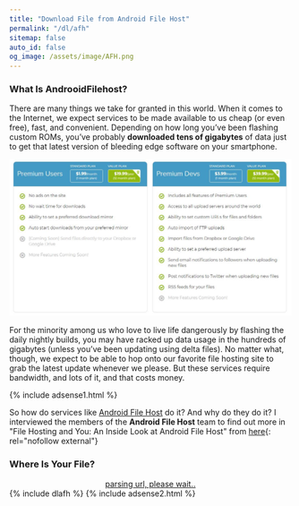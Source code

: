 ```yaml
---
title: "Download File from Android File Host"
permalink: "/dl/afh"
sitemap: false
auto_id: false
og_image: /assets/image/AFH.png
---
```

### What Is AndrooidFilehost?

There are many things we take for granted in this world. When it comes to the Internet, we expect services to be made available to us cheap (or even free), fast, and convenient. Depending on how long you’ve been flashing custom ROMs, you’ve probably **downloaded tens of gigabytes** of data just to get that latest version of bleeding edge software on your smartphone.

![Android Filehost Plans](/assets/image/Android-Filehost-memebership.jpg)

For the minority among us who love to live life dangerously by flashing the daily nightly builds, you may have racked up data usage in the hundreds of gigabytes (unless you’ve been updating using delta files). No matter what, though, we expect to be able to hop onto our favorite file hosting site to grab the latest update whenever we please. But these services require bandwidth, and lots of it, and that costs money.

{% include adsense1.html %}

So how do services like [Android File Host](https://androidfilehost.com/) do it? And why do they do it? I interviewed the members of the **Android File Host** team to find out more in "File Hosting and You: An Inside Look at Android File Host" from [here](https://www.xda-developers.com/androidfilehost-interview/){: rel="nofollow external"}

### Where Is Your File?

<div style="display: block; text-align: center;">

<a href="/" id="download" class="btn btn--primary">
parsing url, please wait..
</a>

</div>
{% include dlafh %} 
{% include adsense2.html %}
